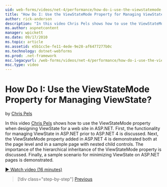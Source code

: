 ```yaml
---
uid: web-forms/videos/net-4/performance/how-do-i-use-the-viewstatemode-property-for-managing-viewstate
title: "How Do I: Use the ViewStateMode Property for Managing ViewState? | Microsoft Docs"
author: rick-anderson
description: "In this video Chris Pels shows how to use the ViewStateMode property when designing ViewState for a web site in ASP.NET."
ms.author: aspnetcontent
manager: wpickett
ms.date: 09/17/2010
ms.topic: article
ms.assetid: e5b1cc5e-fe11-4ede-9e28-af6477277b0c
ms.technology: dotnet-webforms
ms.prod: .net-framework
msc.legacyurl: /web-forms/videos/net-4/performance/how-do-i-use-the-viewstatemode-property-for-managing-viewstate
msc.type: video
---
```

How Do I: Use the ViewStateMode Property for Managing ViewState?
====================
by [Chris Pels](https://twitter.com/chrispels)

In this video [Chris Pels](http://www.idevtech.com) shows how to use the ViewStateMode property when designing ViewState for a web site in ASP.NET. First, the functionality for managing ViewState in ASP.NET prior to ASP.NET 4 is discussed. Next, the ViewStateMode property added in ASP.NET 4 is demonstrated both at the page level and in a sample page with nested child controls. The importance of the hierarchical inheritance of the ViewStateMode property is discussed. Finally, a sample scenario for minimizing ViewState on ASP.NET pages is demonstrated.

[&#9654; Watch video (16 minutes)](https://channel9.msdn.com/Blogs/ASP-NET-Site-Videos/how-do-i-use-the-viewstatemode-property-for-managing-viewstate)

> [!div class="step-by-step"]
> [Previous](aspnet-4-quick-hit-easy-state-compression.md)
